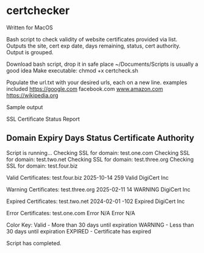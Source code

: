 # certchecker
Written for MacOS

Bash script to check validity of website certificates provided via list. Outputs the site, cert exp date, days remaining, status, cert authority.  Output is grouped.


Download bash script, drop it in safe place ~/Documents/Scripts is usually a good idea
Make executable: chmod +x certcheck.sh

Populate the url.txt with your desired urls, each on a new line.
examples included
https://google.com
facebook.com
www.amazon.com
https://wikipedia.org


Sample output

SSL Certificate Status Report

Domain                                    Expiry           Days      Status        Certificate Authority              
------------------------------------------------------------------------------------------------------------------------
Script is running...
Checking SSL for domain: test.one.com
Checking SSL for domain: test.two.net
Checking SSL for domain: test.three.org
Checking SSL for domain: test.four.biz


Valid Certificates:
test.four.biz                             2025-10-14       259       Valid         DigiCert Inc                       
                                         

Warning Certificates:
test.three.org                            2025-02-11       14        WARNING       DigiCert Inc                                          

Expired Certificates:
test.two.net                              2024-02-01       -102      Expired       DigiCert Inc 

Error Certificates:
test.one.com                              Error            N/A       Error         N/A                                
                               

Color Key:
Valid - More than 30 days until expiration
WARNING - Less than 30 days until expiration
EXPIRED - Certificate has expired

Script has completed.


